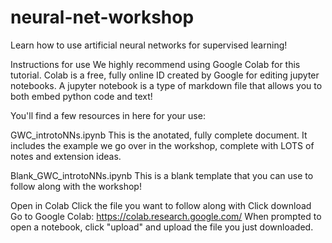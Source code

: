 # neural-net-workshop
Learn how to use artificial neural networks for supervised learning!

Instructions for use
We highly recommend using Google Colab for this tutorial. Colab is a free, fully online ID created by Google for editing jupyter notebooks. A jupyter notebook is a type of markdown file that allows you to both embed python code and text!

You'll find a few resources in here for your use:

GWC_introtoNNs.ipynb
This is the anotated, fully complete document. It includes the example we go over in the workshop, complete with LOTS of notes and extension ideas.

Blank_GWC_introtoNNs.ipynb
This is a blank template that you can use to follow along with the workshop!

Open in Colab
Click the file you want to follow along with
Click download
Go to Google Colab: https://colab.research.google.com/
When prompted to open a notebook, click "upload" and upload the file you just downloaded.
